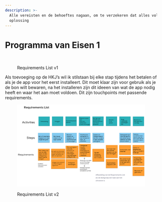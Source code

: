 ```yaml
---
description: >-
  Alle vereisten en de behoeftes nagaan, om te verzekeren dat alles voldoet kwa
  oplossing
---
```


# Programma van Eisen 1

<figure><img src="../.gitbook/assets/17.png" alt=""><figcaption><p>Requirements List v1</p></figcaption></figure>

Als toevoeging op de HKJ’s wil ik stilstaan bij elke stap tijdens het betalen of als je de app voor het eerst installeert. Dit moet klaar zijn voor gebruik als je de bon wilt bewaren, na het installeren zijn dit ideeen van wat de app nodig heeft en waar het aan moet voldoen. Dit zijn touchpoints met passende requirements.

<figure><img src="../.gitbook/assets/16.png" alt=""><figcaption><p>Requirements List v2</p></figcaption></figure>

